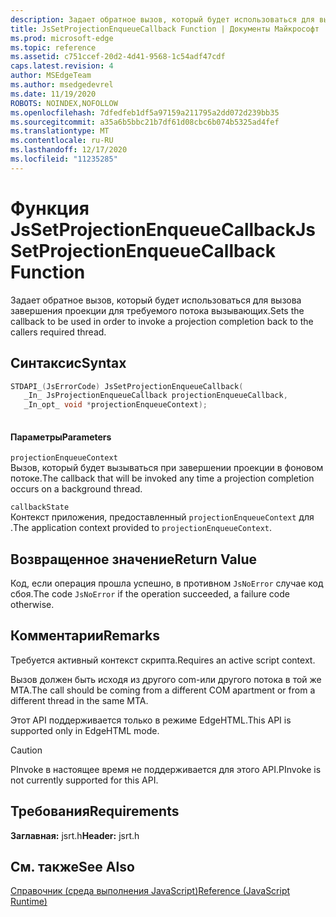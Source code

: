 ```yaml
---
description: Задает обратное вызов, который будет использоваться для вызова завершения проекции для требуемого потока вызывающих.
title: JsSetProjectionEnqueueCallback Function | Документы Майкрософт
ms.prod: microsoft-edge
ms.topic: reference
ms.assetid: c751ccef-20d2-4d41-9568-1c54adf47cdf
caps.latest.revision: 4
author: MSEdgeTeam
ms.author: msedgedevrel
ms.date: 11/19/2020
ROBOTS: NOINDEX,NOFOLLOW
ms.openlocfilehash: 7dfedfeb1df5a97159a211795a2dd072d239bb35
ms.sourcegitcommit: a35a6b5bbc21b7df61d08cbc6b074b5325ad4fef
ms.translationtype: MT
ms.contentlocale: ru-RU
ms.lasthandoff: 12/17/2020
ms.locfileid: "11235285"
---
```

# <span data-ttu-id="9c549-103">Функция JsSetProjectionEnqueueCallback</span><span class="sxs-lookup"><span data-stu-id="9c549-103">JsSetProjectionEnqueueCallback Function</span></span>

<span data-ttu-id="9c549-104">Задает обратное вызов, который будет использоваться для вызова завершения проекции для требуемого потока вызывающих.</span><span class="sxs-lookup"><span data-stu-id="9c549-104">Sets the callback to be used in order to invoke a projection completion back to the callers required thread.</span></span>  
  
## <span data-ttu-id="9c549-105">Синтаксис</span><span class="sxs-lookup"><span data-stu-id="9c549-105">Syntax</span></span>  
  
```cpp  
STDAPI_(JsErrorCode) JsSetProjectionEnqueueCallback(  
   _In_ JsProjectionEnqueueCallback projectionEnqueueCallback,  
   _In_opt_ void *projectionEnqueueContext);  
  
```  
  
#### <span data-ttu-id="9c549-106">Параметры</span><span class="sxs-lookup"><span data-stu-id="9c549-106">Parameters</span></span>  
 `projectionEnqueueContext`  
 <span data-ttu-id="9c549-107">Вызов, который будет вызываться при завершении проекции в фоновом потоке.</span><span class="sxs-lookup"><span data-stu-id="9c549-107">The callback that will be invoked any time a projection completion occurs on a background thread.</span></span>  
  
 `callbackState`  
 <span data-ttu-id="9c549-108">Контекст приложения, предоставленный `projectionEnqueueContext` для .</span><span class="sxs-lookup"><span data-stu-id="9c549-108">The application context provided to `projectionEnqueueContext`.</span></span>  
  
## <span data-ttu-id="9c549-109">Возвращенное значение</span><span class="sxs-lookup"><span data-stu-id="9c549-109">Return Value</span></span>  
 <span data-ttu-id="9c549-110">Код, если операция прошла успешно, в противном `JsNoError` случае код сбоя.</span><span class="sxs-lookup"><span data-stu-id="9c549-110">The code `JsNoError` if the operation succeeded, a failure code otherwise.</span></span>  
  
## <span data-ttu-id="9c549-111">Комментарии</span><span class="sxs-lookup"><span data-stu-id="9c549-111">Remarks</span></span>  
 <span data-ttu-id="9c549-112">Требуется активный контекст скрипта.</span><span class="sxs-lookup"><span data-stu-id="9c549-112">Requires an active script context.</span></span>  
  
 <span data-ttu-id="9c549-113">Вызов должен быть исходя из другого com-или другого потока в той же MTA.</span><span class="sxs-lookup"><span data-stu-id="9c549-113">The call should be coming from a different COM apartment or from a different thread in the same MTA.</span></span>  
  
 <span data-ttu-id="9c549-114">Этот API поддерживается только в режиме EdgeHTML.</span><span class="sxs-lookup"><span data-stu-id="9c549-114">This API is supported only in EdgeHTML mode.</span></span>  
  
> [!CAUTION]
>  <span data-ttu-id="9c549-115">PInvoke в настоящее время не поддерживается для этого API.</span><span class="sxs-lookup"><span data-stu-id="9c549-115">PInvoke is not currently supported for this API.</span></span>  
  
## <span data-ttu-id="9c549-116">Требования</span><span class="sxs-lookup"><span data-stu-id="9c549-116">Requirements</span></span>  
 <span data-ttu-id="9c549-117">**Заглавная:** jsrt.h</span><span class="sxs-lookup"><span data-stu-id="9c549-117">**Header:** jsrt.h</span></span>  
  
## <span data-ttu-id="9c549-118">См. также</span><span class="sxs-lookup"><span data-stu-id="9c549-118">See Also</span></span>  
 [<span data-ttu-id="9c549-119">Справочник (среда выполнения JavaScript)</span><span class="sxs-lookup"><span data-stu-id="9c549-119">Reference (JavaScript Runtime)</span></span>](../chakra-hosting/reference-javascript-runtime.md)
